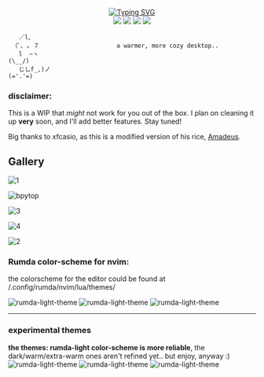 
<p align="center">
<a href="https://git.io/typing-svg"><img src="https://readme-typing-svg.demolab.com?font=Silkscreen&size=75&duration=4000&pause=1500&color=9F684C&background=E4C198&center=true&vCenter=true&width=567&height=150&lines=RUMDA" alt="Typing SVG" /></a>
<br/>
        <img src="https://img.shields.io/badge/HYPRLAND%20-%20WM?style=for-the-badge&label=WM&labelColor=%236F4732&color=%23D1AB86" />
        <img src="https://img.shields.io/badge/QUICKSHELL%20-%20BAR?style=for-the-badge&label=BAR&labelColor=%236F4732&color=%23E4C198" />
        <img src="https://img.shields.io/badge/NEOVIM%20-%20NEOVIM?style=for-the-badge&label=EDITOR&labelColor=%236F4732&color=%23AF8C65"/>
        <img src="https://img.shields.io/badge/ZSH%20-%20SHELL?style=for-the-badge&label=SHELL&labelColor=%236F4732&color=%23DAB08B"/> <br>
          
```
   ／l、               
 （ﾟ､ ｡ ７                      a warmer, more cozy desktop..   
   l  ~ヽ                                                                     (\__/)
   じしf_,)ノ                                                                 (='.'=) 
```
</p>


### disclaimer:
This is a WIP that *might* not work for you out of the box. I plan on cleaning it up **very** soon, and I'll add better features. Stay tuned!


Big thanks to xfcasio, as this is a modified version of his rice, [Amadeus](https://github.com/xfcasio/amadeus/). 

## Gallery
![1](pictures/1.png)


![bpytop](pictures/bpytop.png)


![3](pictures/3.png)


![4](pictures/4.png)


![2](pictures/2.png)


### Rumda color-scheme for nvim:
the colorscheme for the editor could be found at /.config/rumda/nvim/lua/themes/

![rumda-light-theme](pictures/rl3.png)
![rumda-light-theme](pictures/rl2.png)
![rumda-light-theme](pictures/rl1.png)


---

### experimental themes
**the themes: rumda-light color-scheme is more reliable**, the dark/warm/extra-warm ones aren't refined yet.. but enjoy, anyway :)
![rumda-light-theme](pictures/rw.png)
![rumda-light-theme](pictures/rew.png)
![rumda-light-theme](pictures/rd.png)




